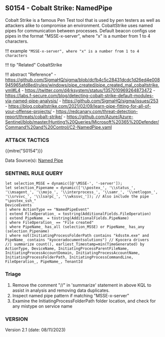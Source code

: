 ## S0154 - Cobalt Strike: NamedPipe

Cobalt Strike is a famous Pen Test tool that is used by pen testers as well as attackers alike to compromise an environment.
CobaltStrike uses named pipes for communication between processes. Default beacon configs use pipes in the format "MSSE-x-server", where "x" is a number from 1 to 4 characters.

!!! example
    ```
    "MSSE-x-server", where "x" is a number from 1 to 4 characters
    ```

!!! tip "Related"
    CobaltStrike

!!! abstract "Reference"
    - <https://github.com/SigmaHQ/sigma/blob/dcfb4c5c28431dcdc1d26ed4e008945965afd8ed/rules/windows/pipe_created/pipe_created_mal_cobaltstrike.yml#L4>
    - <https://twitter.com/d4rksystem/status/1357010969264873472>
    - <https://labs.f-secure.com/blog/detecting-cobalt-strike-default-modules-via-named-pipe-analysis/>
    - <https://github.com/SigmaHQ/sigma/issues/253>
    - <https://blog.cobaltstrike.com/2021/02/09/learn-pipe-fitting-for-all-of-your-offense-projects/>
    - <https://redcanary.com/threat-detection-report/threats/cobalt-strike/>
    - <https://github.com/Azure/Azure-Sentinel/blob/master/Hunting%20Queries/Microsoft%20365%20Defender/Command%20and%20Control/C2-NamedPipe.yaml>

### ATT&CK TACTICS

{{mitre("S0154")}}

Data Source(s): [Named Pipe](https://attack.mitre.org/datasources/DS0023)

### SENTINEL RULE QUERY

```
let selection_MSSE = dynamic([@'\MSSE-', '-server']);
let selection_Pipename = dynamic(['\\postex_', '\\status_', '\\msagent_', '\\mojo_', '\\interprocess_', '\\samr_', '\\netlogon_', '\\srvsvc_', '\\lsarpc_', '\\wkssvc_']); // Also include the pipe "\postex_ssh_"
DeviceEvents
| where ActionType == "NamedPipeEvent"
| extend FileOperation_ = tostring(AdditionalFields.FileOperation)
| extend PipeName_ = tostring(AdditionalFields.PipeName)
| where FileOperation_ == "File created"
| where PipeName_ has_all (selection_MSSE) or PipeName_ has_any (selection_Pipename)
| where not(InitiatingProcessFolderPath contains "kdsstm.exe" and PipeName_ contains "kyoceradocumentsolutions") // Kyocera drivers
//| summarize count(), earliest_Timestamp=min(TimeGenerated) by ActionType, DeviceName, InitiatingProcessParentFileName, InitiatingProcessAccountDomain, InitiatingProcessAccountName, InitiatingProcessFolderPath, InitiatingProcessCommandLine, FileOperation_, PipeName_, TenantId
```

### Triage

1. Remove the comment "//" in 'summarize' statement in above KQL to assist in analysis and removing data duplicates.
1. Inspect named pipe pattern if matching "MSSE-x-server"
1. Examine the InitiatingProcessFolderPath folder location, and check for any mistype on service name

### VERSION

Version 2.1 (date: 08/11/2023)
